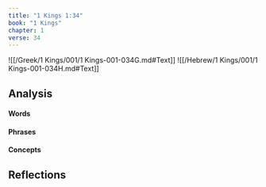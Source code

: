 ```yaml
---
title: "1 Kings 1:34"
book: "1 Kings"
chapter: 1
verse: 34
---
```

![[/Greek/1 Kings/001/1 Kings-001-034G.md#Text]]
![[/Hebrew/1 Kings/001/1 Kings-001-034H.md#Text]]

## Analysis

#### Words

#### Phrases

#### Concepts

## Reflections
